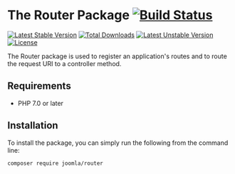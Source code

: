 # The Router Package [![Build Status](https://ci.joomla.org/api/badges/joomla-framework/router/status.svg?ref=refs/heads/2.0-dev)](https://ci.joomla.org/joomla-framework/router)

[![Latest Stable Version](https://poser.pugx.org/joomla/router/v/stable)](https://packagist.org/packages/joomla/router)
[![Total Downloads](https://poser.pugx.org/joomla/router/downloads)](https://packagist.org/packages/joomla/router)
[![Latest Unstable Version](https://poser.pugx.org/joomla/router/v/unstable)](https://packagist.org/packages/joomla/router)
[![License](https://poser.pugx.org/joomla/router/license)](https://packagist.org/packages/joomla/router)

The Router package is used to register an application's routes and to route the request URI to a controller method.

## Requirements

* PHP 7.0 or later

## Installation

To install the package, you can simply run the following from the command line:
           
```sh
composer require joomla/router
```
